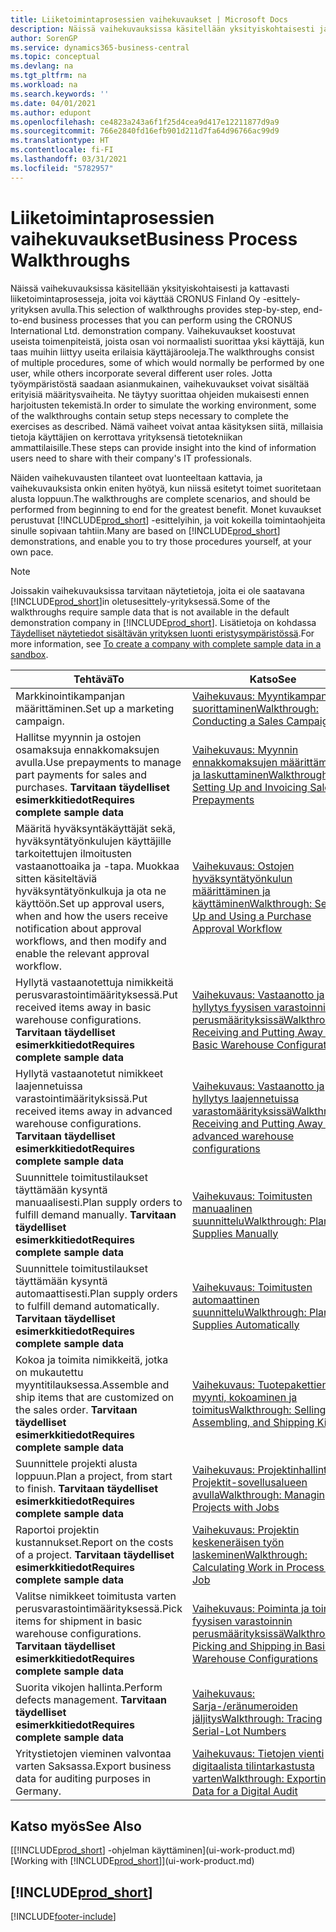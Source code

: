 ```yaml
---
title: Liiketoimintaprosessien vaihekuvaukset | Microsoft Docs
description: Näissä vaihekuvauksissa käsitellään yksityiskohtaisesti ja kattavasti liiketoimintaprosesseja, joita voi käyttää CRONUS Finland Oy -esittely-yrityksen avulla.
author: SorenGP
ms.service: dynamics365-business-central
ms.topic: conceptual
ms.devlang: na
ms.tgt_pltfrm: na
ms.workload: na
ms.search.keywords: ''
ms.date: 04/01/2021
ms.author: edupont
ms.openlocfilehash: ce4823a243a6f1f25d4cea9d417e12211877d9a9
ms.sourcegitcommit: 766e2840fd16efb901d211d7fa64d96766ac99d9
ms.translationtype: HT
ms.contentlocale: fi-FI
ms.lasthandoff: 03/31/2021
ms.locfileid: "5782957"
---
```

# <a name="business-process-walkthroughs"></a><span data-ttu-id="ad103-103">Liiketoimintaprosessien vaihekuvaukset</span><span class="sxs-lookup"><span data-stu-id="ad103-103">Business Process Walkthroughs</span></span>

<span data-ttu-id="ad103-104">Näissä vaihekuvauksissa käsitellään yksityiskohtaisesti ja kattavasti liiketoimintaprosesseja, joita voi käyttää CRONUS Finland Oy -esittely-yrityksen avulla.</span><span class="sxs-lookup"><span data-stu-id="ad103-104">This selection of walkthroughs provides step-by-step, end-to-end business processes that you can perform using the CRONUS International Ltd. demonstration company.</span></span> <span data-ttu-id="ad103-105">Vaihekuvaukset koostuvat useista toimenpiteistä, joista osan voi normaalisti suorittaa yksi käyttäjä, kun taas muihin liittyy useita erilaisia käyttäjärooleja.</span><span class="sxs-lookup"><span data-stu-id="ad103-105">The walkthroughs consist of multiple procedures, some of which would normally be performed by one user, while others incorporate several different user roles.</span></span> <span data-ttu-id="ad103-106">Jotta työympäristöstä saadaan asianmukainen, vaihekuvaukset voivat sisältää erityisiä määritysvaiheita. Ne täytyy suorittaa ohjeiden mukaisesti ennen harjoitusten tekemistä.</span><span class="sxs-lookup"><span data-stu-id="ad103-106">In order to simulate the working environment, some of the walkthroughs contain setup steps necessary to complete the exercises as described.</span></span> <span data-ttu-id="ad103-107">Nämä vaiheet voivat antaa käsityksen siitä, millaisia tietoja käyttäjien on kerrottava yrityksensä tietotekniikan ammattilaisille.</span><span class="sxs-lookup"><span data-stu-id="ad103-107">These steps can provide insight into the kind of information users need to share with their company's IT professionals.</span></span>  

 <span data-ttu-id="ad103-108">Näiden vaihekuvausten tilanteet ovat luonteeltaan kattavia, ja vaihekuvauksista onkin eniten hyötyä, kun niissä esitetyt toimet suoritetaan alusta loppuun.</span><span class="sxs-lookup"><span data-stu-id="ad103-108">The walkthroughs are complete scenarios, and should be performed from beginning to end for the greatest benefit.</span></span> <span data-ttu-id="ad103-109">Monet kuvaukset perustuvat [!INCLUDE[prod_short](includes/prod_short.md)] -esittelyihin, ja voit kokeilla toimintaohjeita sinulle sopivaan tahtiin.</span><span class="sxs-lookup"><span data-stu-id="ad103-109">Many are based on [!INCLUDE[prod_short](includes/prod_short.md)] demonstrations, and enable you to try those procedures yourself, at your own pace.</span></span>  

> [!NOTE]
> <span data-ttu-id="ad103-110">Joissakin vaihekuvauksissa tarvitaan näytetietoja, joita ei ole saatavana [!INCLUDE[prod_short](includes/prod_short.md)]in oletusesittely-yrityksessä.</span><span class="sxs-lookup"><span data-stu-id="ad103-110">Some of the walkthroughs require sample data that is not available in the default demonstration company in [!INCLUDE[prod_short](includes/prod_short.md)].</span></span> <span data-ttu-id="ad103-111">Lisätietoja on kohdassa [Täydelliset näytetiedot sisältävän yrityksen luonti eristysympäristössä](across-how-create-sandbox-environment.md#to-create-a-company-with-complete-sample-data-in-a-sandbox).</span><span class="sxs-lookup"><span data-stu-id="ad103-111">For more information, see [To create a company with complete sample data in a sandbox](across-how-create-sandbox-environment.md#to-create-a-company-with-complete-sample-data-in-a-sandbox).</span></span>

|<span data-ttu-id="ad103-112">Tehtävä</span><span class="sxs-lookup"><span data-stu-id="ad103-112">To</span></span>|<span data-ttu-id="ad103-113">Katso</span><span class="sxs-lookup"><span data-stu-id="ad103-113">See</span></span>|  
|--------|---------|  
|<span data-ttu-id="ad103-114">Markkinointikampanjan määrittäminen.</span><span class="sxs-lookup"><span data-stu-id="ad103-114">Set up a marketing campaign.</span></span>|[<span data-ttu-id="ad103-115">Vaihekuvaus: Myyntikampanjan suorittaminen</span><span class="sxs-lookup"><span data-stu-id="ad103-115">Walkthrough: Conducting a Sales Campaign</span></span>](walkthrough-conducting-a-sales-campaign.md)|  
|<span data-ttu-id="ad103-116">Hallitse myynnin ja ostojen osamaksuja ennakkomaksujen avulla.</span><span class="sxs-lookup"><span data-stu-id="ad103-116">Use prepayments to manage part payments for sales and purchases.</span></span> <span data-ttu-id="ad103-117">**Tarvitaan täydelliset esimerkkitiedot**</span><span class="sxs-lookup"><span data-stu-id="ad103-117">**Requires complete sample data**</span></span> |[<span data-ttu-id="ad103-118">Vaihekuvaus: Myynnin ennakkomaksujen määrittäminen ja laskuttaminen</span><span class="sxs-lookup"><span data-stu-id="ad103-118">Walkthrough: Setting Up and Invoicing Sales Prepayments</span></span>](walkthrough-setting-up-and-invoicing-sales-prepayments.md)|  
|<span data-ttu-id="ad103-119">Määritä hyväksyntäkäyttäjät sekä, hyväksyntätyönkulujen käyttäjille tarkoitettujen ilmoitusten vastaanottoaika ja -tapa. Muokkaa sitten käsiteltäviä hyväksyntätyönkulkuja ja ota ne käyttöön.</span><span class="sxs-lookup"><span data-stu-id="ad103-119">Set up approval users, when and how the users receive notification about approval workflows, and then modify and enable the relevant approval workflow.</span></span>|[<span data-ttu-id="ad103-120">Vaihekuvaus: Ostojen hyväksyntätyönkulun määrittäminen ja käyttäminen</span><span class="sxs-lookup"><span data-stu-id="ad103-120">Walkthrough: Setting Up and Using a Purchase Approval Workflow</span></span>](walkthrough-setting-up-and-using-a-purchase-approval-workflow.md)|  
|<span data-ttu-id="ad103-121">Hyllytä vastaanotettuja nimikkeitä perusvarastointimäärityksessä.</span><span class="sxs-lookup"><span data-stu-id="ad103-121">Put received items away in basic warehouse configurations.</span></span> <span data-ttu-id="ad103-122">**Tarvitaan täydelliset esimerkkitiedot**</span><span class="sxs-lookup"><span data-stu-id="ad103-122">**Requires complete sample data**</span></span>|[<span data-ttu-id="ad103-123">Vaihekuvaus: Vastaanotto ja hyllytys fyysisen varastoinnin perusmäärityksissä</span><span class="sxs-lookup"><span data-stu-id="ad103-123">Walkthrough: Receiving and Putting Away in Basic Warehouse Configurations</span></span>](walkthrough-receiving-and-putting-away-in-basic-warehousing.md)|  
|<span data-ttu-id="ad103-124">Hyllytä vastaanotetut nimikkeet laajennetuissa varastointimäärityksissä.</span><span class="sxs-lookup"><span data-stu-id="ad103-124">Put received items away in advanced warehouse configurations.</span></span> <span data-ttu-id="ad103-125">**Tarvitaan täydelliset esimerkkitiedot**</span><span class="sxs-lookup"><span data-stu-id="ad103-125">**Requires complete sample data**</span></span>|[<span data-ttu-id="ad103-126">Vaihekuvaus: Vastaanotto ja hyllytys laajennetuissa varastomäärityksissä</span><span class="sxs-lookup"><span data-stu-id="ad103-126">Walkthrough: Receiving and Putting Away in advanced warehouse configurations</span></span>](walkthrough-receiving-and-putting-away-in-advanced-warehousing.md)|  
|<span data-ttu-id="ad103-127">Suunnittele toimitustilaukset täyttämään kysyntä manuaalisesti.</span><span class="sxs-lookup"><span data-stu-id="ad103-127">Plan supply orders to fulfill demand manually.</span></span> <span data-ttu-id="ad103-128">**Tarvitaan täydelliset esimerkkitiedot**</span><span class="sxs-lookup"><span data-stu-id="ad103-128">**Requires complete sample data**</span></span>|[<span data-ttu-id="ad103-129">Vaihekuvaus: Toimitusten manuaalinen suunnittelu</span><span class="sxs-lookup"><span data-stu-id="ad103-129">Walkthrough: Planning Supplies Manually</span></span>](walkthrough-planning-supplies-manually.md)|  
|<span data-ttu-id="ad103-130">Suunnittele toimitustilaukset täyttämään kysyntä automaattisesti.</span><span class="sxs-lookup"><span data-stu-id="ad103-130">Plan supply orders to fulfill demand automatically.</span></span> <span data-ttu-id="ad103-131">**Tarvitaan täydelliset esimerkkitiedot**</span><span class="sxs-lookup"><span data-stu-id="ad103-131">**Requires complete sample data**</span></span>|[<span data-ttu-id="ad103-132">Vaihekuvaus: Toimitusten automaattinen suunnittelu</span><span class="sxs-lookup"><span data-stu-id="ad103-132">Walkthrough: Planning Supplies Automatically</span></span>](walkthrough-planning-supplies-automatically.md)|  
|<span data-ttu-id="ad103-133">Kokoa ja toimita nimikkeitä, jotka on mukautettu myyntitilauksessa.</span><span class="sxs-lookup"><span data-stu-id="ad103-133">Assemble and ship items that are customized on the sales order.</span></span> <span data-ttu-id="ad103-134">**Tarvitaan täydelliset esimerkkitiedot**</span><span class="sxs-lookup"><span data-stu-id="ad103-134">**Requires complete sample data**</span></span>|[<span data-ttu-id="ad103-135">Vaihekuvaus: Tuotepakettien myynti, kokoaminen ja toimitus</span><span class="sxs-lookup"><span data-stu-id="ad103-135">Walkthrough: Selling, Assembling, and Shipping Kits</span></span>](walkthrough-selling-assembling-and-shipping-kits.md)|  
|<span data-ttu-id="ad103-136">Suunnittele projekti alusta loppuun.</span><span class="sxs-lookup"><span data-stu-id="ad103-136">Plan a project, from start to finish.</span></span> <span data-ttu-id="ad103-137">**Tarvitaan täydelliset esimerkkitiedot**</span><span class="sxs-lookup"><span data-stu-id="ad103-137">**Requires complete sample data**</span></span>|[<span data-ttu-id="ad103-138">Vaihekuvaus: Projektinhallinta Projektit-sovellusalueen avulla</span><span class="sxs-lookup"><span data-stu-id="ad103-138">Walkthrough: Managing Projects with Jobs</span></span>](walkthrough-managing-projects-with-jobs.md)|  
|<span data-ttu-id="ad103-139">Raportoi projektin kustannukset.</span><span class="sxs-lookup"><span data-stu-id="ad103-139">Report on the costs of a project.</span></span> <span data-ttu-id="ad103-140">**Tarvitaan täydelliset esimerkkitiedot**</span><span class="sxs-lookup"><span data-stu-id="ad103-140">**Requires complete sample data**</span></span>|[<span data-ttu-id="ad103-141">Vaihekuvaus: Projektin keskeneräisen työn laskeminen</span><span class="sxs-lookup"><span data-stu-id="ad103-141">Walkthrough: Calculating Work in Process for a Job</span></span>](walkthrough-calculating-work-in-process-for-a-job.md)|  
|<span data-ttu-id="ad103-142">Valitse nimikkeet toimitusta varten perusvarastointimäärityksessä.</span><span class="sxs-lookup"><span data-stu-id="ad103-142">Pick items for shipment in basic warehouse configurations.</span></span> <span data-ttu-id="ad103-143">**Tarvitaan täydelliset esimerkkitiedot**</span><span class="sxs-lookup"><span data-stu-id="ad103-143">**Requires complete sample data**</span></span>|[<span data-ttu-id="ad103-144">Vaihekuvaus: Poiminta ja toimitus fyysisen varastoinnin perusmäärityksissä</span><span class="sxs-lookup"><span data-stu-id="ad103-144">Walkthrough: Picking and Shipping in Basic Warehouse Configurations</span></span>](walkthrough-picking-and-shipping-in-basic-warehousing.md)|  
|<span data-ttu-id="ad103-145">Suorita vikojen hallinta.</span><span class="sxs-lookup"><span data-stu-id="ad103-145">Perform defects management.</span></span> <span data-ttu-id="ad103-146">**Tarvitaan täydelliset esimerkkitiedot**</span><span class="sxs-lookup"><span data-stu-id="ad103-146">**Requires complete sample data**</span></span>|[<span data-ttu-id="ad103-147">Vaihekuvaus: Sarja-/eränumeroiden jäljitys</span><span class="sxs-lookup"><span data-stu-id="ad103-147">Walkthrough: Tracing Serial-Lot Numbers</span></span>](walkthrough-tracing-serial-lot-numbers.md)|
|<span data-ttu-id="ad103-148">Yritystietojen vieminen valvontaa varten Saksassa.</span><span class="sxs-lookup"><span data-stu-id="ad103-148">Export business data for auditing purposes in Germany.</span></span>|[<span data-ttu-id="ad103-149">Vaihekuvaus: Tietojen vienti digitaalista tilintarkastusta varten</span><span class="sxs-lookup"><span data-stu-id="ad103-149">Walkthrough: Exporting Data for a Digital Audit</span></span>](LocalFunctionality/Germany/walkthrough-exporting-data-for-a-digital-audit.md)|

## <a name="see-also"></a><span data-ttu-id="ad103-150">Katso myös</span><span class="sxs-lookup"><span data-stu-id="ad103-150">See Also</span></span>

<span data-ttu-id="ad103-151">[[!INCLUDE[prod_short](includes/prod_short.md)] -ohjelman käyttäminen](ui-work-product.md)</span><span class="sxs-lookup"><span data-stu-id="ad103-151">[Working with [!INCLUDE[prod_short](includes/prod_short.md)]](ui-work-product.md)</span></span>  

## [!INCLUDE[prod_short](includes/free_trial_md.md)]  


[!INCLUDE[footer-include](includes/footer-banner.md)]